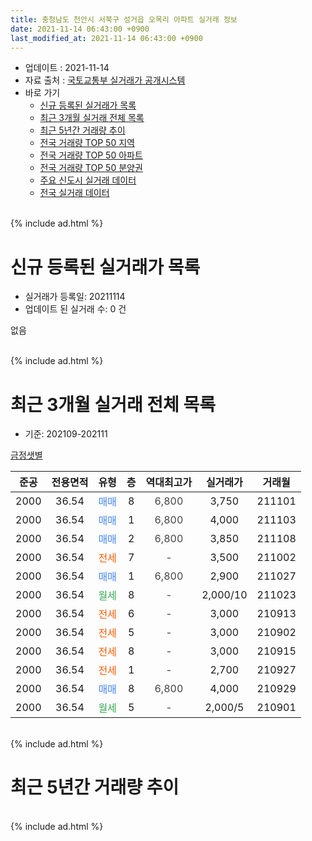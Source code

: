 ```yaml
---
title: 충청남도 천안시 서북구 성거읍 오목리 아파트 실거래 정보
date: 2021-11-14 06:43:00 +0900
last_modified_at: 2021-11-14 06:43:00 +0900
---
```


* 업데이트 : 2021-11-14
* 자료 출처 : [국토교통부 실거래가 공개시스템](http://rt.molit.go.kr)
* 바로 가기
    * [신규 등록된 실거래가 목록](#신규-등록된-실거래가-목록)
    * [최근 3개월 실거래 전체 목록](#최근-3개월-실거래-전체-목록)
    * [최근 5년간 거래량 추이](#최근-5년간-거래량-추이)
    * [전국 거래량 TOP 50 지역](https://inasie.github.io/apt-trade-info/최근-3개월-전국에서-가장-거래가-많이-발생한-지역)
    * [전국 거래량 TOP 50 아파트](https://inasie.github.io/apt-trade-info/최근-3개월-전국에서-가장-거래가-많이-발생한-아파트)
    * [전국 거래량 TOP 50 분양권](https://inasie.github.io/apt-trade-info/최근-3개월-전국에서-가장-거래가-많이-발생한-분양권)
    * [주요 신도시 실거래 데이터](https://inasie.github.io/apt-trade-info/주요-신도시)
    * [전국 실거래 데이터](https://inasie.github.io/apt-trade-info/전국)
<br>
{% include ad.html %}
<br>

# 신규 등록된 실거래가 목록
* 실거래가 등록일: 20211114
* 업데이트 된 실거래 수: 0 건

없음

<br>
{% include ad.html %}
<br>

# 최근 3개월 실거래 전체 목록
* 기준: 202109-202111


[금정샛별](https://search.naver.com/search.naver?query=%EC%B6%A9%EC%B2%AD%EB%82%A8%EB%8F%84+%EC%B2%9C%EC%95%88%EC%8B%9C+%EC%84%9C%EB%B6%81%EA%B5%AC+%EC%84%B1%EA%B1%B0%EC%9D%8D+%EC%98%A4%EB%AA%A9%EB%A6%AC+%EA%B8%88%EC%A0%95%EC%83%9B%EB%B3%84)

|준공|전용면적|유형|층|역대최고가|실거래가|거래월|
|:---:|:---:|:---:|:---:|:---:|:---:|:---:|
|2000|36.54|<span style="color:#4285f3">매매</span>|8|<span style="color:#444444">6,800</span>|3,750|211101|
|2000|36.54|<span style="color:#4285f3">매매</span>|1|<span style="color:#444444">6,800</span>|4,000|211103|
|2000|36.54|<span style="color:#4285f3">매매</span>|2|<span style="color:#444444">6,800</span>|3,850|211108|
|2000|36.54|<span style="color:#ff5a00">전세</span>|7|<span style="color:#444444">-</span>|3,500|211002|
|2000|36.54|<span style="color:#4285f3">매매</span>|1|<span style="color:#444444">6,800</span>|2,900|211027|
|2000|36.54|<span style="color:#34a853">월세</span>|8|<span style="color:#444444">-</span>|2,000/10|211023|
|2000|36.54|<span style="color:#ff5a00">전세</span>|6|<span style="color:#444444">-</span>|3,000|210913|
|2000|36.54|<span style="color:#ff5a00">전세</span>|5|<span style="color:#444444">-</span>|3,000|210902|
|2000|36.54|<span style="color:#ff5a00">전세</span>|8|<span style="color:#444444">-</span>|3,000|210915|
|2000|36.54|<span style="color:#ff5a00">전세</span>|1|<span style="color:#444444">-</span>|2,700|210927|
|2000|36.54|<span style="color:#4285f3">매매</span>|8|<span style="color:#444444">6,800</span>|4,000|210929|
|2000|36.54|<span style="color:#34a853">월세</span>|5|<span style="color:#444444">-</span>|2,000/5|210901|


<br>
{% include ad.html %}
<br>

# 최근 5년간 거래량 추이


<div style="width:100%;">
    <canvas id="deal_progress" height="200"></canvas>
</div>

<script>
new Chart(document.getElementById("deal_progress"), {
    type: 'line',
    data: {
        labels: ['201611','201612','201701','201702','201703','201704','201705','201706','201707','201708','201709','201710','201711','201712','201801','201802','201803','201804','201805','201806','201807','201808','201809','201810','201811','201812','201901','201902','201903','201904','201905','201906','201907','201908','201909','201910','201911','201912','202001','202002','202003','202004','202005','202006','202007','202008','202009','202010','202011','202012','202101','202102','202103','202104','202105','202106','202107','202108','202109','202110','202111'],
        datasets: [{
            label: '매매',
            pointRadius: 1,
            data: [0, 1, 0, 0, 1, 3, 3, 2, 1, 4, 1, 0, 0, 1, 0, 2, 2, 0, 1, 0, 2, 1, 1, 0, 0, 0, 1, 2, 1, 1, 2, 1, 0, 0, 0, 0, 2, 0, 0, 0, 2, 1, 0, 2, 1, 1, 1, 0, 0, 1, 0, 2, 1, 2, 6, 6, 2, 0, 1, 1, 3],
            borderColor: "rgba(255, 201, 14, 1)",
            backgroundColor: "rgba(255, 201, 14, 0.5)",
            fill: false,
            lineTension: 0
        },{
            label: '전월세',
            pointRadius: 1,
            data: [0, 0, 1, 1, 2, 2, 2, 0, 0, 3, 2, 0, 1, 1, 0, 2, 0, 2, 2, 1, 0, 1, 1, 3, 0, 1, 0, 0, 0, 3, 1, 1, 1, 0, 0, 0, 1, 1, 2, 1, 3, 1, 1, 2, 0, 0, 1, 2, 0, 0, 0, 0, 3, 8, 4, 6, 1, 3, 5, 2, 0],
            borderColor: "rgba(0, 141, 185, 1)",
            backgroundColor: "rgba(0, 141, 185, 0.5)",
            fill: false,
            lineTension: 0
        }
        ]
    },
    options: {
        responsive: true,
        title: {
            display: false
        },
        tooltips: {
            mode: 'index',
            intersect: false
        },
        hover: {
            mode: 'nearest',
            intersect: true
        },
        scales: {
            xAxes: [{
                display: true,
                scaleLabel: {
                    display: true,
                    labelString: '년/월'
                }
            }],
            yAxes: [{
                display: true,
                ticks: {
                    suggestedMin: 0,
                },
                scaleLabel: {
                    display: true,
                    labelString: '실거래 수'
                }
            }]
        }
    }
});

</script>


<br>
{% include ad.html %}
<br>

